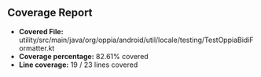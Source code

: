 ## Coverage Report

- **Covered File:** utility/src/main/java/org/oppia/android/util/locale/testing/TestOppiaBidiFormatter.kt
- **Coverage percentage:** 82.61% covered
- **Line coverage:** 19 / 23 lines covered